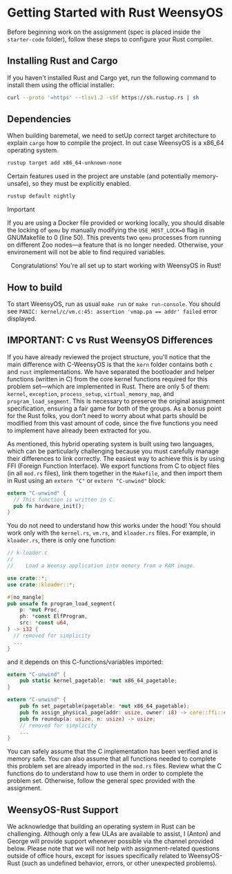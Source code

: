 # Getting Started with Rust WeensyOS

Before beginning work on the assignment (spec is placed inside the `starter-code` folder), follow these steps to configure your Rust compiler.

## Installing Rust and Cargo

If you haven't installed Rust and Cargo yet, run the following command to install them using the official installer:

```bash
curl --proto '=https' --tlsv1.2 -sSf https://sh.rustup.rs | sh
```

## Dependencies

When building baremetal, we need to setUp correct target architecture to explain `cargo` how to compile the project. In out case WeensyOS is a x86_64 operating system.

```bash
rustup target add x86_64-unknown-none
```

Certain features used in the project are unstable (and potentially memory-unsafe), so they must be explicitly enabled.

```bash
rustup default nightly
```

> [!IMPORTANT]
> If you are using a Docker file provided or working locally, you should disable the locking of `qemu` by manually modifying the `USE_HOST_LOCK=0` flag in GNUMakefile to 0 (line 50). This prevents two `qemu` processes from running on different Zoo nodes—a feature that is no longer needed. Otherwise, your environement will not be able to find required variables.

<p align="center">
  Congratulations! You're all set up to start working with WeensyOS in Rust!
</p>

## How to build

To start WeensyOS, run as usual `make run` or `make run-console`. You should see `PANIC: kernel/c/vm.c:45: assertion 'vmap.pa == addr' failed` error displayed.

## IMPORTANT: C vs Rust WeensyOS Differences

If you have already reviewed the project structure, you'll notice that the main difference with C-WeensyOS is that the `kern` folder contains both `c` and `rust` implementations. We have separated the bootloader and helper functions (written in C) from the core kernel functions required for this problem set—which are implemented in Rust. There are only 5 of them: `kernel`, `exception`, `process_setup`, `virtual_memory_map`, and `program_load_segment`. This is necessary to preserve the original assignment specification, ensuring a fair game for both of the groups. As a bonus point for the Rust folks, you don’t need to worry about what parts should be modified from this vast amount of code, since the five functions you need to implement have already been extracted for you.

As mentioned, this hybrid operating system is built using two languages, which can be particularly challenging because you must carefully manage their differences to link correctly. The easiest way to achieve this is by using FFI (Foreign Function Interface). We export functions from C to object files (in all `mod.rs` files), link them together in the `Makefile`, and then import them in Rust using an `extern "C"` or `extern "C-unwind"` block:

```rust
extern "C-unwind" {
  // This function is written in C.
  pub fn hardware_init();
}
```

You do not need to understand how this works under the hood! You should work only with the `kernel.rs`, `vm.rs`, and `kloader.rs` files. For example, in `kloader.rs`, there is only one function:

```rust
// k-loader.c
//
//    Load a Weensy application into memory from a RAM image.

use crate::*;
use crate::kloader::*;

#[no_mangle]
pub unsafe fn program_load_segment(
    p: *mut Proc,
    ph: *const ElfProgram,
    src: *const u64,
) -> i32 {
  // removed for simplicity
  ...
}
```

and it depends on this C-functions/variables imported:

```rust
extern "C-unwind" {
    pub static kernel_pagetable: *mut x86_64_pagetable;
}

extern "C-unwind" {
    pub fn set_pagetable(pagetable: *mut x86_64_pagetable);
    pub fn assign_physical_page(addr: usize, owner: i8) -> core::ffi::c_int;
    pub fn roundup(a: usize, n: usize) -> usize;
    // removed for simplicity
    ...
}
```

You can safely assume that the C implementation has been verified and is memory safe. You can also assume that all functions needed to complete this problem set are already imported in the `mod.rs` files. Review what the C functions do to understand how to use them in order to complete the problem set. Otherwise, follow the general spec provided with the assignment.

## WeensyOS-Rust Support

We acknowledge that building an operating system in Rust can be challenging. Although only a few ULAs are available to assist, I (Anton) and George will provide support whenever possible via the channel provided below. Please note that we will not help with assignment-related questions outside of office hours, except for issues specifically related to WeensyOS-Rust (such as undefined behavior, errors, or other unexpected problems).
